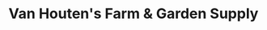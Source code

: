 ---
title: "Van Houten's Farm & Garden Supply"
url: /onaway/van-houtens-farm-und-garden-supply/
shop: Garten-Center
---